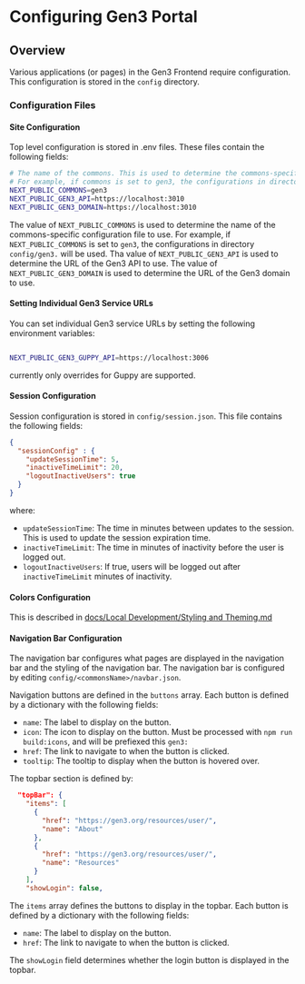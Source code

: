 # Configuring Gen3 Portal

## Overview

Various applications (or pages) in the Gen3 Frontend require configuration.
This configuration is stored in the `config` directory.

### Configuration Files

#### Site Configuration
Top level configuration is stored in .env files. These files contain the following fields:

```bash
# The name of the commons. This is used to determine the commons-specific configuration to use.
# For example, if commons is set to gen3, the configurations in directory config/gen3 will be used
NEXT_PUBLIC_COMMONS=gen3
NEXT_PUBLIC_GEN3_API=https://localhost:3010
NEXT_PUBLIC_GEN3_DOMAIN=https://localhost:3010
````

The value of `NEXT_PUBLIC_COMMONS` is used to determine the name of the commons-specific configuration file to use.
For example, if `NEXT_PUBLIC_COMMONS` is set to `gen3`, the configurations in directory `config/gen3.` will be used.
Tha value of `NEXT_PUBLIC_GEN3_API` is used to determine the URL of the Gen3 API to use.
The value of `NEXT_PUBLIC_GEN3_DOMAIN` is used to determine the URL of the Gen3 domain to use.

#### Setting Individual Gen3 Service URLs

You can set individual Gen3 service URLs by setting the following environment variables:

```bash

NEXT_PUBLIC_GEN3_GUPPY_API=https://localhost:3006

````

currently only overrides for Guppy are supported.

#### Session Configuration

Session configuration is stored in `config/session.json`. This file contains the following fields:

```json
{
  "sessionConfig" : {
    "updateSessionTime": 5,
    "inactiveTimeLimit": 20,
    "logoutInactiveUsers": true
  }
}
```
where:
- `updateSessionTime`: The time in minutes between updates to the session. This is used to update the session expiration time.
- `inactiveTimeLimit`: The time in minutes of inactivity before the user is logged out.
- `logoutInactiveUsers`: If true, users will be logged out after `inactiveTimeLimit` minutes of inactivity.

#### Colors Configuration

This is described in [docs/Local Development/Styling and Theming.md](../docs/Local%20Development/Styling%20and%20Theming.md)

#### Navigation Bar Configuration

The navigation bar configures what pages are displayed in the navigation bar and the styling of the navigation bar.
 The navigation bar is configured by editing `config/<commonsName>/navbar.json`.

Navigation buttons are defined in the `buttons` array. Each button is defined by a dictionary with the following fields:

- `name`: The label to display on the button.
- `icon`: The icon to display on the button. Must be processed with `npm run build:icons`, and will be prefiexed this `gen3:`
- `href`: The link to navigate to when the button is clicked.
- `tooltip`: The tooltip to display when the button is hovered over.

The topbar section is defined by:

```json
  "topBar": {
    "items": [
      {
        "href": "https://gen3.org/resources/user/",
        "name": "About"
      },
      {
        "href": "https://gen3.org/resources/user/",
        "name": "Resources"
      }
    ],
    "showLogin": false,

```

The `items` array defines the buttons to display in the topbar. Each button is defined by a dictionary with the following fields:

- `name`: The label to display on the button.
- `href`: The link to navigate to when the button is clicked.

The `showLogin` field determines whether the login button is displayed in the topbar.
